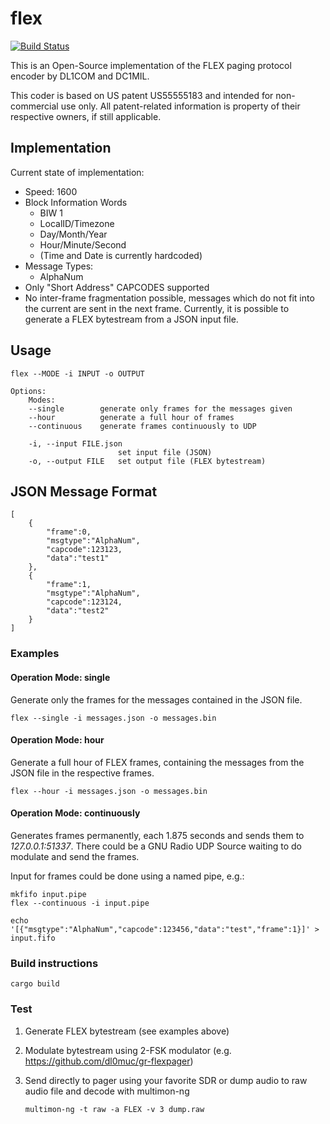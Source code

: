 # flex

[![Build Status](https://travis-ci.org/chris007de/flex.svg?branch=master)](https://travis-ci.org/chris007de/flex/builds)

This is an Open-Source implementation of the FLEX paging protocol encoder by DL1COM and DC1MIL.

This coder is based on US patent US55555183 and intended for non-commercial use only.
All patent-related information is property of their respective owners, if still applicable.

## Implementation

Current state of implementation:

- Speed: 1600
- Block Information Words
  - BIW 1
  - LocalID/Timezone
  - Day/Month/Year
  - Hour/Minute/Second
  - (Time and Date is currently hardcoded)
- Message Types:
  - AlphaNum
- Only "Short Address" CAPCODES supported
- No inter-frame fragmentation possible, messages which do not fit into the current are sent in the next frame.
Currently, it is possible to generate a FLEX bytestream from a JSON input file.

## Usage

```
flex --MODE -i INPUT -o OUTPUT

Options:
    Modes:
    --single        generate only frames for the messages given
    --hour          generate a full hour of frames
    --continuous    generate frames continuously to UDP

    -i, --input FILE.json
                        set input file (JSON)
    -o, --output FILE   set output file (FLEX bytestream)
```

## JSON Message Format

```
[  
    {  
        "frame":0,
        "msgtype":"AlphaNum",
        "capcode":123123,
        "data":"test1"        
    },
    {  
        "frame":1,
        "msgtype":"AlphaNum",
        "capcode":123124,
        "data":"test2"
    }
]
```

### Examples

#### Operation Mode: single

Generate only the frames for the messages contained in the JSON file.

```
flex --single -i messages.json -o messages.bin
```


#### Operation Mode: hour

Generate a full hour of FLEX frames, containing the messages from the JSON file in the respective frames.

```
flex --hour -i messages.json -o messages.bin
```

#### Operation Mode: continuously

Generates frames permanently, each 1.875 seconds and sends them to *127.0.0.1:51337*.
There could be a GNU Radio UDP Source waiting to do modulate and send the frames.

Input for frames could be done using a named pipe, e.g.:

```
mkfifo input.pipe
flex --continuous -i input.pipe

echo '[{"msgtype":"AlphaNum","capcode":123456,"data":"test","frame":1}]' > input.fifo
```


### Build instructions

```
cargo build
```

### Test

1. Generate FLEX bytestream (see examples above)
2. Modulate bytestream using 2-FSK modulator (e.g. https://github.com/dl0muc/gr-flexpager)
3. Send directly to pager using your favorite SDR or dump audio to raw audio file and decode with multimon-ng 

    ```
    multimon-ng -t raw -a FLEX -v 3 dump.raw
    ```

